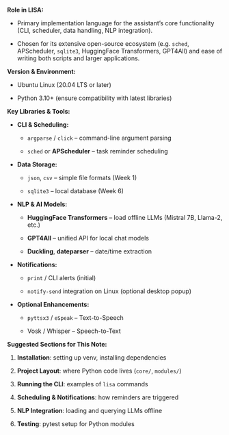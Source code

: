 
**Role in LISA:**

- Primary implementation language for the assistant’s core functionality (CLI, scheduler, data handling, NLP integration).
    
- Chosen for its extensive open-source ecosystem (e.g. `sched`, APScheduler, `sqlite3`, HuggingFace Transformers, GPT4All) and ease of writing both scripts and larger applications.
    

**Version & Environment:**

- Ubuntu Linux (20.04 LTS or later)
    
- Python 3.10+ (ensure compatibility with latest libraries)
    

**Key Libraries & Tools:**

- **CLI & Scheduling:**
    
    - `argparse` / `click` – command-line argument parsing
        
    - `sched` or **APScheduler** – task reminder scheduling
        
- **Data Storage:**
    
    - `json`, `csv` – simple file formats (Week 1)
        
    - `sqlite3` – local database (Week 6)
        
- **NLP & AI Models:**
    
    - **HuggingFace Transformers** – load offline LLMs (Mistral 7B, Llama-2, etc.)
        
    - **GPT4All** – unified API for local chat models
        
    - **Duckling**, **dateparser** – date/time extraction
        
- **Notifications:**
    
    - `print` / CLI alerts (initial)
        
    - `notify-send` integration on Linux (optional desktop popup)
        
- **Optional Enhancements:**
    
    - `pyttsx3` / `eSpeak` – Text-to-Speech
        
    - Vosk / Whisper – Speech-to-Text
        

**Suggested Sections for This Note:**

1. **Installation**: setting up venv, installing dependencies
    
2. **Project Layout**: where Python code lives (`core/`, `modules/`)
    
3. **Running the CLI**: examples of `lisa` commands
    
4. **Scheduling & Notifications**: how reminders are triggered
    
5. **NLP Integration**: loading and querying LLMs offline
    
6. **Testing**: pytest setup for Python modules